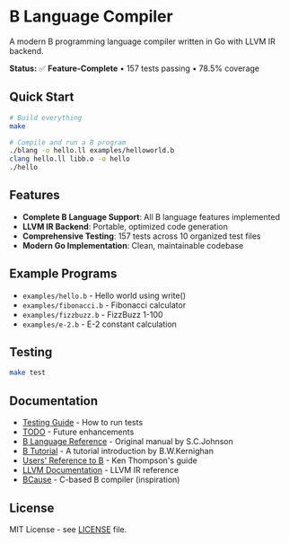 # B Language Compiler

A modern B programming language compiler written in Go with LLVM IR backend.

**Status:** ✅ **Feature-Complete** • 157 tests passing • 78.5% coverage

## Quick Start

```bash
# Build everything
make

# Compile and run a B program
./blang -o hello.ll examples/helloworld.b
clang hello.ll libb.o -o hello
./hello
```

## Features

- **Complete B Language Support**: All B language features implemented
- **LLVM IR Backend**: Portable, optimized code generation
- **Comprehensive Testing**: 157 tests across 10 organized test files
- **Modern Go Implementation**: Clean, maintainable codebase

## Example Programs

- `examples/hello.b` - Hello world using write()
- `examples/fibonacci.b` - Fibonacci calculator
- `examples/fizzbuzz.b` - FizzBuzz 1-100
- `examples/e-2.b` - E-2 constant calculation

## Testing

```bash
make test
```

## Documentation

- [Testing Guide](doc/Testing.md) - How to run tests
- [TODO](doc/TODO.md) - Future enhancements
- [B Language Reference](https://github.com/sergev/blang/raw/refs/heads/main/doc/bref.pdf) - Original manual by S.C.Johnson
- [B Tutorial](https://github.com/sergev/blang/raw/refs/heads/main/doc/btut.pdf) - A tutorial introduction by B.W.Kernighan
- [Users' Reference to B](https://github.com/sergev/blang/raw/refs/heads/main/doc/kbman.pdf) - Ken Thompson's guide
- [LLVM Documentation](https://llvm.org/docs/LangRef.html) - LLVM IR reference
- [BCause](https://github.com/Spydr06/BCause) - C-based B compiler (inspiration)

## License

MIT License - see [LICENSE](LICENSE) file.
